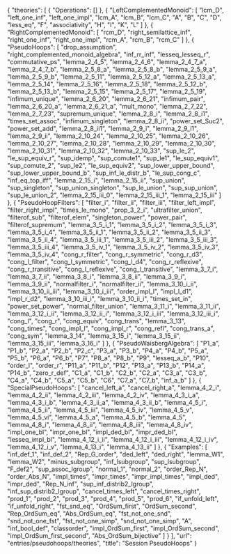 {
    "theories": [
        {
            "Operations": []
        },
        {
            "LeftComplementedMonoid": [
                "lcm_D",
                "left_one_inf",
                "left_one_impl",
                "lcm_A",
                "lcm_B",
                "lcm_C",
                "A",
                "B",
                "C",
                "D",
                "less_eq",
                "F",
                "associativity",
                "H",
                "I",
                "K",
                "L"
            ]
        },
        {
            "RightComplementedMonoid": [
                "rcm_D",
                "right_semilattice_inf",
                "right_one_inf",
                "right_one_impl",
                "rcm_A",
                "rcm_B",
                "rcm_C"
            ]
        },
        {
            "PseudoHoops": [
                "drop_assumption",
                "right_complemented_monoid_algebra",
                "inf_rr_inf",
                "lesseq_lesseq_r",
                "commutative_ps",
                "lemma_2_4_5",
                "lemma_2_4_6",
                "lemma_2_4_7_a",
                "lemma_2_4_7_b",
                "lemma_2_5_8_a",
                "lemma_2_5_8_b",
                "lemma_2_5_9_a",
                "lemma_2_5_9_b",
                "lemma_2_5_11",
                "lemma_2_5_12_a",
                "lemma_2_5_13_a",
                "lemma_2_5_14",
                "lemma_2_5_16",
                "lemma_2_5_18",
                "lemma_2_5_12_b",
                "lemma_2_5_13_b",
                "lemma_2_5_15",
                "lemma_2_5_17",
                "lemma_2_5_19",
                "infimum_unique",
                "lemma_2_6_20",
                "lemma_2_6_21",
                "infimum_pair",
                "lemma_2_6_20_a",
                "lemma_2_6_21_a",
                "mult_mono",
                "lemma_2_7_22",
                "lemma_2_7_23",
                "supremum_unique",
                "lemma_2_8_i",
                "lemma_2_8_i1",
                "times_set_assoc",
                "infimum_singleton",
                "lemma_2_8_ii",
                "power_set_Suc2",
                "power_set_add",
                "lemma_2_8_ii1",
                "lemma_2_9_i",
                "lemma_2_9_i1",
                "lemma_2_9_ii",
                "lemma_2_10_24",
                "lemma_2_10_25",
                "lemma_2_10_26",
                "lemma_2_10_27",
                "lemma_2_10_28",
                "lemma_2_10_29",
                "lemma_2_10_30",
                "lemma_2_10_31",
                "lemma_2_10_32",
                "lemma_2_10_33",
                "sup_le_2",
                "le_sup_equiv_r",
                "sup_idemp",
                "sup_comute1",
                "sup_le1",
                "le_sup_equiv1",
                "sup_comute_2",
                "sup_le2",
                "le_sup_equiv2",
                "sup_lower_upper_bound",
                "sup_lower_upper_bound_b",
                "sup_inf_le_distr_b",
                "le_sup_cong_c",
                "inf_eq_top_iff",
                "lemma_2_15_i",
                "lemma_2_15_ii",
                "sup_union",
                "sup_singleton",
                "sup_union_singleton",
                "sup_le_union",
                "sup_sup_union",
                "sup_le_union_2",
                "lemma_2_15_iii_0",
                "lemma_2_15_iii_1",
                "lemma_2_15_iii"
            ]
        },
        {
            "PseudoHoopFilters": [
                "filter_i",
                "filter_ii",
                "filter_iii",
                "filter_left_impl",
                "filter_right_impl",
                "times_le_mono",
                "prop_3_2_i",
                "ultrafilter_union",
                "filterof_sub",
                "filterof_elem",
                "singleton_power",
                "power_pair",
                "filterof_supremum",
                "lemma_3_5_i_1",
                "lemma_3_5_i_2",
                "lemma_3_5_i_3",
                "lemma_3_5_i_4",
                "lemma_3_5_ii_1",
                "lemma_3_5_ii_2",
                "lemma_3_5_ii_3",
                "lemma_3_5_ii_4",
                "lemma_3_5_iii_1",
                "lemma_3_5_iii_2",
                "lemma_3_5_iii_3",
                "lemma_3_5_iii_4",
                "lemma_3_5_iv_1",
                "lemma_3_5_iv_2",
                "lemma_3_5_iv_3",
                "lemma_3_5_iv_4",
                "cong_r_filter",
                "cong_r_symmetric",
                "cong_r_d3",
                "cong_l_filter",
                "cong_l_symmetric",
                "cong_l_d4",
                "cong_r_reflexive",
                "cong_r_transitive",
                "cong_l_reflexive",
                "cong_l_transitive",
                "lemma_3_7_i",
                "lemma_3_7_ii",
                "lemma_3_8_i",
                "lemma_3_8_ii",
                "lemma_3_9_i",
                "lemma_3_9_ii",
                "normalfilter_i",
                "normalfilter_ii",
                "lemma_3_10_i_ii",
                "lemma_3_10_ii_iii",
                "lemma_3_10_i_iii",
                "order_impl_l",
                "impl_l_d1",
                "impl_r_d2",
                "lemma_3_10_iii_i",
                "lemma_3_10_ii_i",
                "times_set_in",
                "power_set_power",
                "normal_filter_union",
                "lemma_3_11_i",
                "lemma_3_11_ii",
                "lemma_3_12_i_ii",
                "lemma_3_12_ii_i",
                "lemma_3_12_i_iii",
                "lemma_3_12_iii_i",
                "cong_l",
                "cong_r",
                "cong_equiv",
                "cong_trans",
                "lemma_3_13",
                "cong_times",
                "cong_impl_l",
                "cong_impl_r",
                "cong_refl",
                "cong_trans_a",
                "cong_sym",
                "lemma_3_14",
                "lemma_3_15_i",
                "lemma_3_15_ii",
                "lemma_3_15_iii",
                "lemma_3_16_i"
            ]
        },
        {
            "PseudoWaisbergAlgebra": [
                "P1_a",
                "P1_b",
                "P2_a",
                "P2_b",
                "P2_c",
                "P3_a",
                "P3_b",
                "P4_a",
                "P4_b",
                "P5_a",
                "P5_b",
                "P6_a",
                "P6_b",
                "P7",
                "P8_a",
                "P8_b",
                "P9",
                "lesseq_a_b",
                "P10",
                "order_l",
                "order_r",
                "P11_a",
                "P11_b",
                "P12",
                "P13_a",
                "P13_b",
                "P14_a",
                "P14_b",
                "zero_r_def",
                "C1_a",
                "C1_b",
                "C2_b",
                "C2_a",
                "C3_a",
                "C3_b",
                "C4_a",
                "C4_b",
                "C5_a",
                "C5_b",
                "C6",
                "C7_a",
                "C7_b",
                "inf_a_b"
            ]
        },
        {
            "SpecialPseudoHoops": [
                "cancel_left_a",
                "cancel_right_a",
                "lemma_4_2_i",
                "lemma_4_2_ii",
                "lemma_4_2_iii",
                "lemma_4_2_iv",
                "lemma_4_3_i_a",
                "lemma_4_3_i_b",
                "lemma_4_3_ii_a",
                "lemma_4_3_ii_b",
                "lemma_4_5_i",
                "lemma_4_5_ii",
                "lemma_4_5_iii",
                "lemma_4_5_iv",
                "lemma_4_5_v",
                "lemma_4_5_vi",
                "lemma_4_5_a",
                "lemma_4_5_b",
                "lemma_4_5",
                "lemma_4_8_i",
                "lemma_4_8_ii",
                "lemma_4_8_iii",
                "lemma_4_8_iv",
                "impl_one_bl",
                "impr_one_bl",
                "impl_ded_bl",
                "impr_ded_bl",
                "lesseq_impl_bl",
                "lemma_4_12_i_ii",
                "lemma_4_12_i_iii",
                "lemma_4_12_i_iv",
                "lemma_4_12_i_v",
                "lemma_4_13_i",
                "lemma_4_13_ii"
            ]
        },
        {
            "Examples": [
                "inf_def_1",
                "inf_def_2",
                "Rep_G_order",
                "ded_left",
                "ded_right",
                "lemma_W1",
                "lemma_W2",
                "minus_subgroup",
                "inf_lsubgroup",
                "sup_lsubgroup",
                "F_def2",
                "sup_assoc_lgroup",
                "normal_1",
                "normal_2",
                "order_Rep_N",
                "order_Abs_N",
                "impl_times",
                "impr_times",
                "impr_impl_times",
                "impl_ded",
                "impr_ded",
                "Rep_N_inf",
                "sup_inf_distrib2_lgroup",
                "inf_sup_distrib2_lgroup",
                "cancel_times_left",
                "cancel_times_right",
                "prod_1",
                "prod_2",
                "prod_3",
                "prod_4",
                "prod_5",
                "prod_6",
                "if_unfold_left",
                "if_unfold_right",
                "fst_snd_eq",
                "OrdSum_first",
                "OrdSum_second",
                "Rep_OrdSum_eq",
                "Abs_OrdSum_eq",
                "fst_not_one_snd",
                "snd_not_one_fst",
                "fst_not_one_simp",
                "snd_not_one_simp",
                "A",
                "inf_bool_def",
                "classorder",
                "impl_OrdSum_first",
                "impl_OrdSum_second",
                "impl_OrdSum_first_second",
                "Abs_OrdSum_bijective"
            ]
        }
    ],
    "url": "entries/pseudohoops/theories",
    "title": "Session PseudoHoops"
}